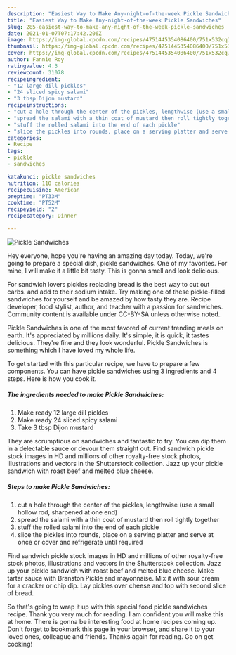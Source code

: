 ```yaml
---
description: "Easiest Way to Make Any-night-of-the-week Pickle Sandwiches"
title: "Easiest Way to Make Any-night-of-the-week Pickle Sandwiches"
slug: 285-easiest-way-to-make-any-night-of-the-week-pickle-sandwiches
date: 2021-01-07T07:17:42.206Z
image: https://img-global.cpcdn.com/recipes/4751445354086400/751x532cq70/pickle-sandwiches-recipe-main-photo.jpg
thumbnail: https://img-global.cpcdn.com/recipes/4751445354086400/751x532cq70/pickle-sandwiches-recipe-main-photo.jpg
cover: https://img-global.cpcdn.com/recipes/4751445354086400/751x532cq70/pickle-sandwiches-recipe-main-photo.jpg
author: Fannie Roy
ratingvalue: 4.3
reviewcount: 31078
recipeingredient:
- "12 large dill pickles"
- "24 sliced spicy salami"
- "3 tbsp Dijon mustard"
recipeinstructions:
- "cut a hole through the center of the pickles, lengthwise (use a small hollow rod, sharpened at one end)"
- "spread the salami with a thin coat of mustard then roll tightly together"
- "stuff the rolled salami into the end of each pickle"
- "slice the pickles into rounds, place on a serving platter and serve at once or cover and refrigerate until required"
categories:
- Recipe
tags:
- pickle
- sandwiches

katakunci: pickle sandwiches 
nutrition: 110 calories
recipecuisine: American
preptime: "PT33M"
cooktime: "PT52M"
recipeyield: "2"
recipecategory: Dinner

---
```



![Pickle Sandwiches](https://img-global.cpcdn.com/recipes/4751445354086400/751x532cq70/pickle-sandwiches-recipe-main-photo.jpg)

Hey everyone, hope you're having an amazing day today. Today, we're going to prepare a special dish, pickle sandwiches. One of my favorites. For mine, I will make it a little bit tasty. This is gonna smell and look delicious.

For sandwich lovers pickles replacing bread is the best way to cut out carbs. and add to their sodium intake. Try making one of these pickle-filled sandwiches for yourself and be amazed by how tasty they are. Recipe developer, food stylist, author, and teacher with a passion for sandwiches. Community content is available under CC-BY-SA unless otherwise noted..

Pickle Sandwiches is one of the most favored of current trending meals on earth. It's appreciated by millions daily. It's simple, it is quick, it tastes delicious. They're fine and they look wonderful. Pickle Sandwiches is something which I have loved my whole life.


To get started with this particular recipe, we have to prepare a few components. You can have pickle sandwiches using 3 ingredients and 4 steps. Here is how you cook it.

<!--inarticleads1-->

##### The ingredients needed to make Pickle Sandwiches:

1. Make ready 12 large dill pickles
1. Make ready 24 sliced spicy salami
1. Take 3 tbsp Dijon mustard


They are scrumptious on sandwiches and fantastic to fry. You can dip them in a delectable sauce or devour them straight out. Find sandwich pickle stock images in HD and millions of other royalty-free stock photos, illustrations and vectors in the Shutterstock collection. Jazz up your pickle sandwich with roast beef and melted blue cheese. 

<!--inarticleads2-->

##### Steps to make Pickle Sandwiches:

1. cut a hole through the center of the pickles, lengthwise (use a small hollow rod, sharpened at one end)
1. spread the salami with a thin coat of mustard then roll tightly together
1. stuff the rolled salami into the end of each pickle
1. slice the pickles into rounds, place on a serving platter and serve at once or cover and refrigerate until required


Find sandwich pickle stock images in HD and millions of other royalty-free stock photos, illustrations and vectors in the Shutterstock collection. Jazz up your pickle sandwich with roast beef and melted blue cheese. Make tartar sauce with Branston Pickle and mayonnaise. Mix it with sour cream for a cracker or chip dip. Lay pickles over cheese and top with second slice of bread. 

So that's going to wrap it up with this special food pickle sandwiches recipe. Thank you very much for reading. I am confident you will make this at home. There is gonna be interesting food at home recipes coming up. Don't forget to bookmark this page in your browser, and share it to your loved ones, colleague and friends. Thanks again for reading. Go on get cooking!
